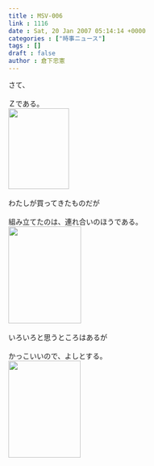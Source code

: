 ```yaml
---
title : MSV-006
link : 1116
date : Sat, 20 Jan 2007 05:14:14 +0000
categories : ["時事ニュース"]
tags : []
draft : false
author : 倉下忠憲
---
```


さて、<BR><BR>Ｚである。<br><img src="/7000/u6947/1000/FI2616766_1E.JPG" width="120" height="160"><br><br>わたしが買ってきたものだが<BR><BR>組み立てたのは、連れ合いのほうである。<br><img src="/7000/u6947/1000/FI2616766_2E.JPG" width="144" height="192"><br><br>いろいろと思うところはあるが<BR><BR>かっこいいので、よしとする。<br><img src="/7000/u6947/1000/FI2616766_3E.JPG" width="143" height="192"><br><br>
